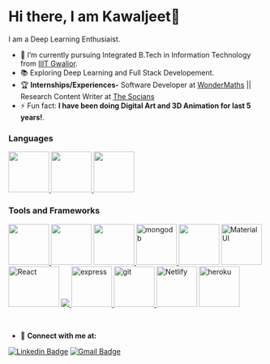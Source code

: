 # Hi there, I am Kawaljeet👋

I am a Deep Learning Enthusiaist. 

  
- 🔭 I’m currently pursuing Integrated B.Tech in Information Technology from [IIIT Gwalior](https://www.iiitm.ac.in/index.php/en/).
- :books: Exploring Deep Learning and Full Stack Developement.  
- :trophy: **Internships/Experiences-** Software Developer at [WonderMaths](https://www.wondermaths.com/) || Research Content Writer at [The Socians](https://www.thesocians.com/)
- ⚡ Fun fact: **I have been doing Digital Art and 3D Animation for last 5 years!**.


### Languages
 <a href="https://www.w3schools.com/cpp/" target="_blank"> <img src="https://img.icons8.com/color/48/000000/c-plus-plus-logo.png" width="80" height="80"/> </a>
 <a href="https://www.w3schools.com/js/" target="_blank"><img src="https://img.icons8.com/color/48/000000/javascript.png" width="80" height="80" /> </a>
 <a href="https://www.w3schools.com/python/" target="_blank"><img src="https://img.icons8.com/color/48/000000/python.png" width="80" height="80"/> </a>



### Tools and Frameworks

<p align="left">

 
 <a href="https://www.w3.org/html/" target="_blank"> <img src="https://img.icons8.com/color/48/000000/html-5.png" width="80" height="80"/> </a>
 <a href="https://www.w3.org/css/" target="_blank"><img src="https://img.icons8.com/color/48/000000/css3.png"  width="80" height="80"/></a>
 <a href="https://developer.mozilla.org/en-US/docs/Web/JavaScript" target="_blank">
 <img src="https://img.icons8.com/color/48/000000/javascript.png" width="80" height="80"/> </a>
 <a href="https://www.mongodb.com/" target="_blank"> <img src="https://www.vectorlogo.zone/logos/mongodb/mongodb-icon.svg" alt="mongodb" width="80" height="80"/> </a> 
 <a href="https://firebase.google.com/" target="_blank"><img src="https://img.icons8.com/color/48/000000/firebase.png" width="80" height="80"/></a> 
 <a href="https://reactjs.org/" target="_blank">
 <a href="https://material-ui.com" target="_blank"> <img src="https://material-ui.com/static/logo.png" alt="Material UI" width="80" height="80"/> </a>
 <img src="https://upload.wikimedia.org/wikipedia/commons/thumb/a/a7/React-icon.svg/1280px-React-icon.svg.png" alt="React" width="100" height="80"/> </a>
 <a href="https://nodejs.org" target="_blank"> <img src="https://img.icons8.com/color/48/000000/nodejs.png"/> </a> 
 <a href="https://expressjs.com" target="_blank"> <img src="https://www.vectorlogo.zone/logos/expressjs/expressjs-ar21.svg" alt="express" height="80"/> </a>
 <a href="https://www.netlify.com" target="_blank"> 
 <a href="https://git-scm.com/" target="_blank"> <img src="https://www.vectorlogo.zone/logos/git-scm/git-scm-icon.svg" alt="git" width="80" height="80"/> </a>
 <img src="https://www.netlify.com/img/press/logos/logomark.png" alt="Netlify" width="80" height="80"/> </a>
 <a href="https://heroku.com" target="_blank"> <img src="https://www.vectorlogo.zone/logos/heroku/heroku-icon.svg" alt="heroku" width="80" height="80"/> </a>
 </p>

<br/>

- :handshake:  **Connect with me at:**                                                                                                                                             

[![Linkedin Badge](https://img.shields.io/badge/-Kawaljeet%20Singh%20Batra-blue?style=flat-square&logo=Linkedin&logoColor=white&link=https://www.linkedin.com/in/kawaljeetsinghbatra/)](https://www.linkedin.com/in/kawaljeetsinghbatra/)                                    [![Gmail Badge](https://img.shields.io/badge/-batrakawaljeetsingh@gmail.com-c14438?style=flat-square&logo=Gmail&logoColor=white&link=mailto:batrakawaljeetsingh@gmail.com)](mailto:batrakawaljeetsingh@gmail.com)                                                                                                                                                                       
<!---
[![Gmail Badge](https://img.shields.io/badge/-shambhavishandilya01@gmail.com-c14438?style=flat-square&logo=Gmail&logoColor=white&link=mailto:shambhavishandilya01@gmail.com)](mailto:shambhavishandilya01@gmail.com) 
[![Instagram Badge](https://img.shields.io/badge/-@savi.1311-e4405f?style=flat-square&labelColor=f94877&logo=instagram&logoColor=white&link=https://www.instagram.com/savi.1311/)]
-->
<!--- 😄 Pronouns: ... -->
<!--
- 👯 I’m looking to collaborate on ...
- 🤔 I’m looking for help with ...
[<img align = "left" width = "22px" src = "https://raw/githubusercontent.com/iconic/open-iconic/master/svg/globe.svg" />][website]
- 📫 Contact me at: batrakawaljeetsingh@gmail.com
- 💬 Ask me about ... -->
